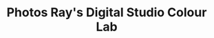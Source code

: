 ---
title: "Photos Ray's Digital Studio Colour Lab"
url: /karachi/photos-rays-digital-studio-colour-lab/
shop: photo
---